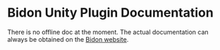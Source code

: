 # Bidon Unity Plugin Documentation

There is no offline doc at the moment. The actual documentation can always be obtained on the
[Bidon website](https://docs.bidon.org/docs/sdk/unity/get-started).
